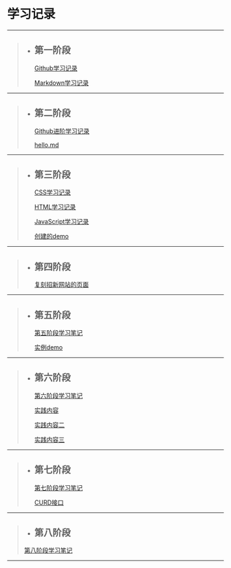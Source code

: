 #                                                                                                       学习记录

---



> * ## **第一阶段**       
>
>    [Github学习记录](https://github.com/tizi123139/Tasks/blob/main/第一阶段/Github的学习记录.md)
>    
>    [Markdown学习记录](https://github.com/tizi123139/Tasks/blob/main/第一阶段/Markdown学习笔记.md)

---





> * ## **第二阶段**      
>
>    [Github进阶学习记录](https://github.com/tizi123139/Tasks/blob/main/第二阶段/Github进阶学习笔记.md)
>    
>    [hello.md](https://github.com/tizi123139/Tasks/blob/main/第二阶段/hello.md)



---



> * ## **第三阶段**     
>
>     [CSS学习记录](https://github.com/tizi123139/Tasks/blob/main/第三阶段/CSS学习笔记.md)
>
>     [HTML学习记录](https://github.com/tizi123139/Tasks/blob/main/第三阶段/HTML学习笔记.md)
>
>     [JavaScript学习记录](https://github.com/tizi123139/Tasks/blob/main/第三阶段/JavaScript学习笔记.md)
>
>     [创建的demo](https://github.com/tizi123139/Tasks/blob/main/第三阶段/demo.html)

---

 



>- ## **第四阶段**
>
>   [复刻招新网站的页面](https://tizi123139.github.io/)
>

---





>- ## 第五阶段   
>
>   [第五阶段学习笔记](https://github.com/tizi123139/Tasks/blob/main/第五阶段/第五阶段学习笔记.md)
>
>   [实例demo](https://github.com/tizi123139/Tasks/blob/main/第五阶段/main.go)
>

---



>- ## 第六阶段
>
>   [第六阶段学习笔记](https://github.com/tizi123139/Tasks/blob/main/第六阶段/第六阶段学习笔记.md)
>
>   [实践内容](https://github.com/tizi123139/Tasks/blob/main/第六阶段/实践内容/实践内容.md)
>
>   [实践内容二](https://github.com/tizi123139/Tasks/tree/main/第六阶段/实践内容/实践内容二)
>
>   [实践内容三](https://github.com/tizi123139/Tasks/tree/main/第六阶段/实践内容/实践内容三)
>

---

>- ## 第七阶段
>
>   [第七阶段学习笔记](https://github.com/tizi123139/Tasks/blob/main/第七阶段/第七阶段学习笔记.md)
>
>    [CURD接口](https://github.com/tizi123139/Tasks/blob/main/第七阶段/实践内容/main.go)
>

---

>- ## 第八阶段
>
>  [第八阶段学习笔记](https://github.com/tizi123139/Tasks/blob/main/第八阶段/第八阶段学习笔记.md)
>

---

